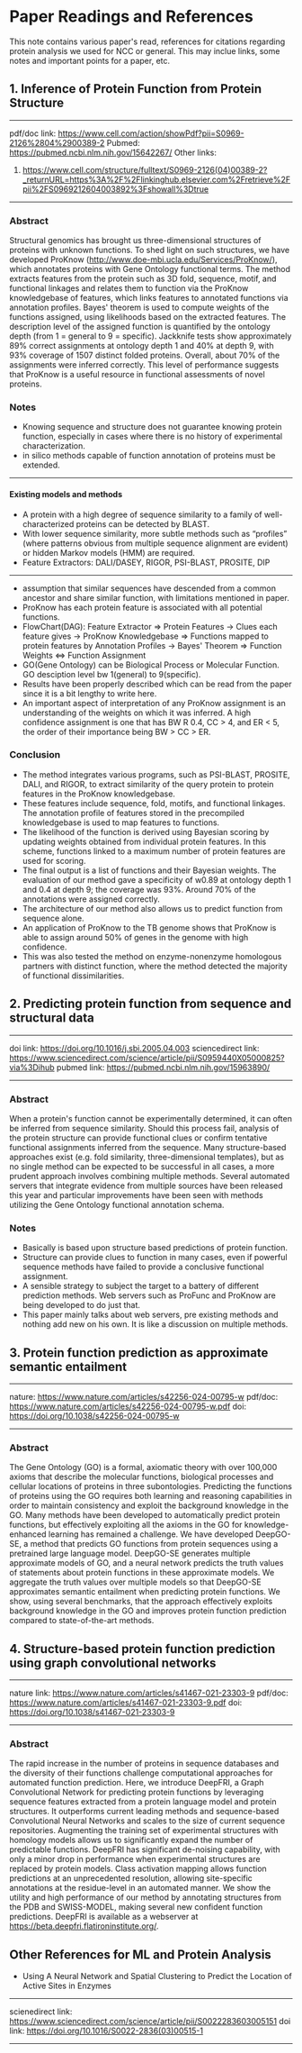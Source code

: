 # Paper Readings and References

This note contains various paper's read, references for citations regarding protein analysis we used for NCC or general. This may inclue links, some notes and important points for a paper, etc.

## 1. Inference of Protein Function from Protein Structure

---

pdf/doc link: https://www.cell.com/action/showPdf?pii=S0969-2126%2804%2900389-2
Pubmed: https://pubmed.ncbi.nlm.nih.gov/15642267/
Other links:

1. https://www.cell.com/structure/fulltext/S0969-2126(04)00389-2?_returnURL=https%3A%2F%2Flinkinghub.elsevier.com%2Fretrieve%2Fpii%2FS0969212604003892%3Fshowall%3Dtrue

---

### Abstract

Structural genomics has brought us three-dimensional structures of proteins with unknown functions. To shed light on such structures, we have developed ProKnow (http://www.doe-mbi.ucla.edu/Services/ProKnow/), which annotates proteins with Gene Ontology functional terms. The method extracts features from the protein such as 3D fold, sequence, motif, and functional linkages and relates them to function via the ProKnow knowledgebase of features, which links features to annotated functions via annotation profiles. Bayes' theorem is used to compute weights of the functions assigned, using likelihoods based on the extracted features. The description level of the assigned function is quantified by the ontology depth (from 1 = general to 9 = specific). Jackknife tests show approximately 89% correct assignments at ontology depth 1 and 40% at depth 9, with 93% coverage of 1507 distinct folded proteins. Overall, about 70% of the assignments were inferred correctly. This level of performance suggests that ProKnow is a useful resource in functional assessments of novel proteins.

### Notes

- Knowing sequence and structure does not guarantee knowing protein function, especially in cases where there is no history of experimental characterization.
- in silico methods capable of function annotation of proteins must be extended.

---

#### Existing models and methods

- A protein with a high degree of sequence similarity to a family of well-characterized proteins can be detected by BLAST.
- With lower sequence similarity, more subtle methods such as “profiles” (where patterns obvious from multiple sequence alignment are evident) or hidden Markov models (HMM) are required.
- Feature Extractors: DALI/DASEY, RIGOR, PSI-BLAST, PROSITE, DIP

---

- assumption that similar sequences have descended from a common ancestor and share similar function, with limitations mentioned in paper.
- ProKnow has each protein feature is associated with all potential functions.
- FlowChart(DAG): Feature Extractor => Protein Features -> Clues each feature gives -> ProKnow Knowledgebase => Functions mapped to protein features by Annotation Profiles -> Bayes' Theorem => Function Weights <=> Function Assignment
- GO(Gene Ontology) can be Biological Process or Molecular Function. GO desciption level bw 1(general) to 9(specific).
- Results have been properly described which can be read from the paper since it is a bit lengthy to write here.
- An important aspect of interpretation of any ProKnow assignment is an understanding of the weights on which it was inferred. A high confidence assignment is one that has BW R 0.4, CC > 4, and ER < 5, the order of their importance being BW > CC > ER.

### Conclusion

- The method integrates various programs, such as PSI-BLAST, PROSITE, DALI, and RIGOR, to extract similarity of the query protein to protein features in the ProKnow knowledgebase.
- These features include sequence, fold, motifs, and functional linkages. The annotation profile of features stored in the precompiled knowledgebase is used to map features to functions.
- The likelihood of the function is derived using Bayesian scoring by updating weights obtained from individual protein features. In this scheme, functions linked to a maximum number of protein features are used for scoring.
- The final output is a list of functions and their Bayesian weights. The evaluation of our method gave a specificity of w0.89 at ontology depth 1 and 0.4 at depth 9; the coverage was 93%. Around 70% of the annotations were assigned correctly.
- The architecture of our method also allows us to predict function from sequence alone.
- An application of ProKnow to the TB genome shows that ProKnow is able to assign around 50% of genes in the genome with high confidence.
- This was also tested the method on enzyme-nonenzyme homologous partners with distinct function, where the method detected the majority of functional dissimilarities.

## 2. Predicting protein function from sequence and structural data

---

doi link: https://doi.org/10.1016/j.sbi.2005.04.003
sciencedirect link: https://www.sciencedirect.com/science/article/pii/S0959440X05000825?via%3Dihub
pubmed link: https://pubmed.ncbi.nlm.nih.gov/15963890/

---

### Abstract

When a protein's function cannot be experimentally determined, it can often be inferred from sequence similarity. Should this process fail, analysis of the protein structure can provide functional clues or confirm tentative functional assignments inferred from the sequence. Many structure-based approaches exist (e.g. fold similarity, three-dimensional templates), but as no single method can be expected to be successful in all cases, a more prudent approach involves combining multiple methods. Several automated servers that integrate evidence from multiple sources have been released this year and particular improvements have been seen with methods utilizing the Gene Ontology functional annotation schema.

### Notes

- Basically is based upon structure based predictions of protein function.
- Structure can provide clues to function in many cases, even if powerful sequence methods have failed to provide a conclusive functional assignment.
- A sensible strategy to subject the target to a battery of different prediction methods. Web servers such as ProFunc and ProKnow are being developed to do just that.
- This paper mainly talks about web servers, pre existing methods and nothing add new on his own. It is like a discussion on multiple methods.

## 3. Protein function prediction as approximate semantic entailment

---

nature: https://www.nature.com/articles/s42256-024-00795-w
pdf/doc: https://www.nature.com/articles/s42256-024-00795-w.pdf
doi: https://doi.org/10.1038/s42256-024-00795-w

---

### Abstract

The Gene Ontology (GO) is a formal, axiomatic theory with over 100,000 axioms that describe the molecular functions, biological processes and cellular locations of proteins in three subontologies. Predicting the functions of proteins using the GO requires both learning and reasoning capabilities in order to maintain consistency and exploit the background knowledge in the GO. Many methods have been developed to automatically predict protein functions, but effectively exploiting all the axioms in the
GO for knowledge-enhanced learning has remained a challenge. We have developed DeepGO-SE, a method that predicts GO functions from protein sequences using a pretrained large language model. DeepGO-SE generates multiple approximate models of GO, and a neural network predicts the truth values of statements about protein functions in these approximate models. We aggregate the truth values over multiple models so that DeepGO-SE approximates semantic entailment when predicting protein functions.
We show, using several benchmarks, that the approach effectively exploits background knowledge in the GO and improves protein function prediction compared to state-of-the-art methods.

## 4. Structure-based protein function prediction using graph convolutional networks

---

nature link: https://www.nature.com/articles/s41467-021-23303-9
pdf/doc: https://www.nature.com/articles/s41467-021-23303-9.pdf
doi: https://doi.org/10.1038/s41467-021-23303-9

---

### Abstract

The rapid increase in the number of proteins in sequence databases and the diversity of their functions challenge computational approaches for automated function prediction. Here, we introduce DeepFRI, a Graph Convolutional Network for predicting protein functions by leveraging sequence features extracted from a protein language model and protein structures. It outperforms current leading methods and sequence-based Convolutional Neural Networks and scales to the size of current sequence repositories. Augmenting the training set of experimental structures with homology models allows us to significantly expand the number of predictable functions. DeepFRI has significant de-noising capability, with only a minor drop in performance when experimental structures are replaced by protein models. Class activation mapping allows function predictions at an unprecedented resolution, allowing site-specific annotations at the residue-level in an automated manner. We show the utility and high performance of our method by annotating structures from the PDB and SWISS-MODEL, making several new confident function predictions. DeepFRI is available as a webserver at https://beta.deepfri.flatironinstitute.org/.

## Other References for ML and Protein Analysis

- Using A Neural Network and Spatial Clustering to Predict the Location of Active Sites in Enzymes

---

scienedirect link: https://www.sciencedirect.com/science/article/pii/S0022283603005151
doi link: https://doi.org/10.1016/S0022-2836(03)00515-1

---
